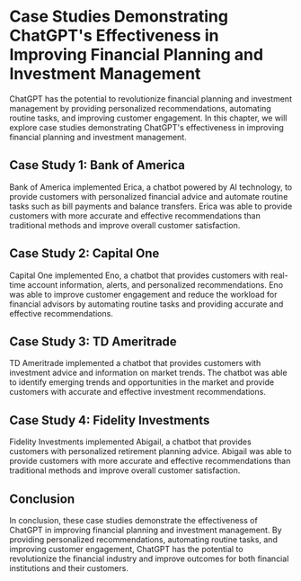 Case Studies Demonstrating ChatGPT's Effectiveness in Improving Financial Planning and Investment Management
==========================================================================================================================================================================================

ChatGPT has the potential to revolutionize financial planning and investment management by providing personalized recommendations, automating routine tasks, and improving customer engagement. In this chapter, we will explore case studies demonstrating ChatGPT's effectiveness in improving financial planning and investment management.

Case Study 1: Bank of America
-----------------------------

Bank of America implemented Erica, a chatbot powered by AI technology, to provide customers with personalized financial advice and automate routine tasks such as bill payments and balance transfers. Erica was able to provide customers with more accurate and effective recommendations than traditional methods and improve overall customer satisfaction.

Case Study 2: Capital One
-------------------------

Capital One implemented Eno, a chatbot that provides customers with real-time account information, alerts, and personalized recommendations. Eno was able to improve customer engagement and reduce the workload for financial advisors by automating routine tasks and providing accurate and effective recommendations.

Case Study 3: TD Ameritrade
---------------------------

TD Ameritrade implemented a chatbot that provides customers with investment advice and information on market trends. The chatbot was able to identify emerging trends and opportunities in the market and provide customers with accurate and effective investment recommendations.

Case Study 4: Fidelity Investments
----------------------------------

Fidelity Investments implemented Abigail, a chatbot that provides customers with personalized retirement planning advice. Abigail was able to provide customers with more accurate and effective recommendations than traditional methods and improve overall customer satisfaction.

Conclusion
----------

In conclusion, these case studies demonstrate the effectiveness of ChatGPT in improving financial planning and investment management. By providing personalized recommendations, automating routine tasks, and improving customer engagement, ChatGPT has the potential to revolutionize the financial industry and improve outcomes for both financial institutions and their customers.
